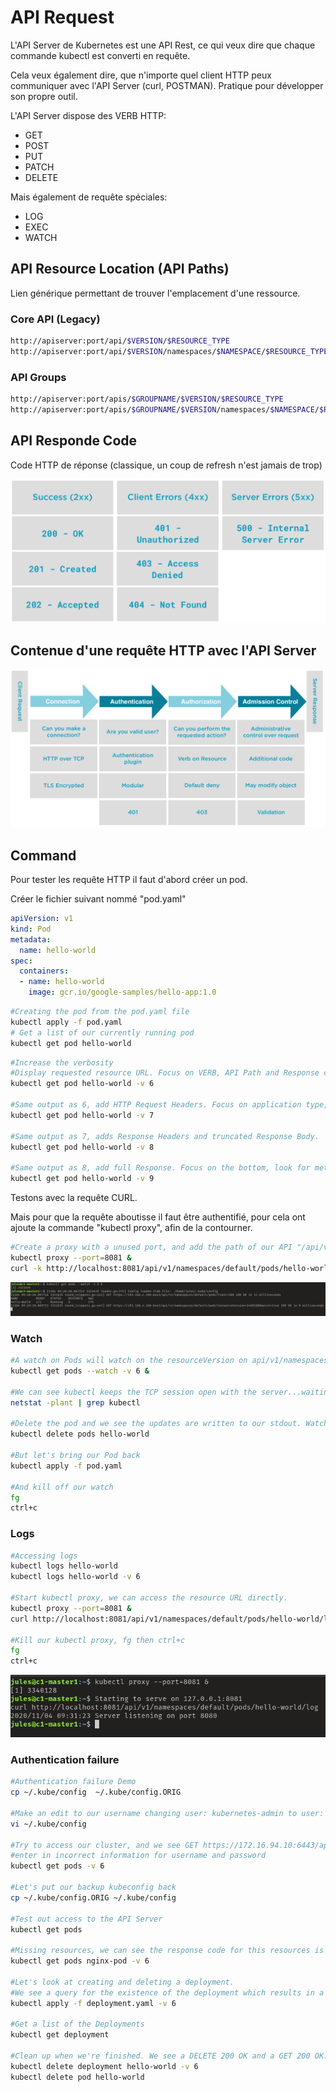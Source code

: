 # API Request
L'API Server de Kubernetes est une API Rest, ce qui veux dire que chaque commande kubectl est converti en requête.

Cela veux également dire, que n'importe quel client HTTP peux communiquer avec l'API Server (curl, POSTMAN). Pratique pour développer son propre outil.

L'API Server dispose des VERB HTTP:
* GET
* POST
* PUT
* PATCH
* DELETE

Mais également de requête spéciales:
* LOG
* EXEC
* WATCH

## API Resource Location (API Paths)
Lien générique permettant de trouver l'emplacement d'une ressource.

### Core API (Legacy)
```bash
http://apiserver:port/api/$VERSION/$RESOURCE_TYPE
http://apiserver:port/api/$VERSION/namespaces/$NAMESPACE/$RESOURCE_TYPE/$RESOURCE_NAME
```
### API Groups
```bash
http://apiserver:port/apis/$GROUPNAME/$VERSION/$RESOURCE_TYPE
http://apiserver:port/apis/$GROUPNAME/$VERSION/namespaces/$NAMESPACE/$RESOURCE_TYPE/$RESOURCE_NAME
```

## API Responde Code
Code HTTP de réponse (classique, un coup de refresh n'est jamais de trop)

![response-code](assets/response_code.png)

## Contenue d'une requête HTTP avec l'API Server


![api-request](assets/API_Request.png)

## Command
Pour tester les requête HTTP il faut d'abord créer un pod.

Créer le fichier suivant nommé "pod.yaml"
```yaml
apiVersion: v1
kind: Pod
metadata:
  name: hello-world
spec:
  containers:
  - name: hello-world
    image: gcr.io/google-samples/hello-app:1.0
```

```bash
#Creating the pod from the pod.yaml file
kubectl apply -f pod.yaml
# Get a list of our currently running pod
kubectl get pod hello-world
```
```bash
#Increase the verbosity
#Display requested resource URL. Focus on VERB, API Path and Response code
kubectl get pod hello-world -v 6

#Same output as 6, add HTTP Request Headers. Focus on application type, and User-Agent
kubectl get pod hello-world -v 7 

#Same output as 7, adds Response Headers and truncated Response Body.
kubectl get pod hello-world -v 8 

#Same output as 8, add full Response. Focus on the bottom, look for metadata
kubectl get pod hello-world -v 9 
```

Testons avec la requête CURL.

Mais pour que la requête aboutisse il faut être authentifié, pour cela ont ajoute la commande "kubectl proxy", afin de la contourner.

```bash
#Create a proxy with a unused port, and add the path of our API "/api/v1/namespaces/default/pods/hello-world"
kubectl proxy --port=8081 & 
curl -k http://localhost:8081/api/v1/namespaces/default/pods/hello-world
```

![watch pods](assets/watch_pods.png)

### Watch
```bash
#A watch on Pods will watch on the resourceVersion on api/v1/namespaces/default/Pods
kubectl get pods --watch -v 6 &

#We can see kubectl keeps the TCP session open with the server...waiting for data.
netstat -plant | grep kubectl

#Delete the pod and we see the updates are written to our stdout. Watch stays, since we're watching All Pods in the default namespace.
kubectl delete pods hello-world

#But let's bring our Pod back
kubectl apply -f pod.yaml

#And kill off our watch
fg
ctrl+c
```

### Logs
```bash
#Accessing logs
kubectl logs hello-world
kubectl logs hello-world -v 6

#Start kubectl proxy, we can access the resource URL directly.
kubectl proxy --port=8081 &
curl http://localhost:8081/api/v1/namespaces/default/pods/hello-world/log 

#Kill our kubectl proxy, fg then ctrl+c
fg
ctrl+c
```

![watch logs](assets/watch_log.png)

### Authentication failure
```bash
#Authentication failure Demo
cp ~/.kube/config  ~/.kube/config.ORIG

#Make an edit to our username changing user: kubernetes-admin to user: kubernetes-admin
vi ~/.kube/config

#Try to access our cluster, and we see GET https://172.16.94.10:6443/api?timeout=32s 403 Forbidden in 5 milliseconds
#enter in incorrect information for username and password
kubectl get pods -v 6

#Let's put our backup kubeconfig back
cp ~/.kube/config.ORIG ~/.kube/config

#Test out access to the API Server
kubectl get pods 

#Missing resources, we can see the response code for this resources is 404...it's Not Found.
kubectl get pods nginx-pod -v 6

#Let's look at creating and deleting a deployment. 
#We see a query for the existence of the deployment which results in a 404, then a 201 OK on the POST to create the deployment which suceeds.
kubectl apply -f deployment.yaml -v 6

#Get a list of the Deployments
kubectl get deployment 

#Clean up when we're finished. We see a DELETE 200 OK and a GET 200 OK.
kubectl delete deployment hello-world -v 6
kubectl delete pod hello-world
```